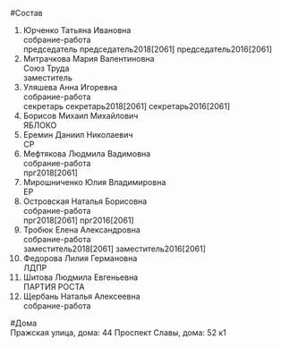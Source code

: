 #Состав  
1. Юрченко Татьяна Ивановна  
    собрание-работа  
    председатель председатель2018[2061] председатель2016[2061]  
2. Митрачкова Мария Валентиновна  
    Союз Труда  
    заместитель  
3. Уляшева Анна Игоревна  
    собрание-работа  
    секретарь секретарь2018[2061] секретарь2016[2061]  
4. Борисов Михаил Михайлович  
    ЯБЛОКО  
5. Еремин Даниил Николаевич  
    СР  
6. Мефтякова Людмила Вадимовна  
    собрание-работа  
    прг2018[2061]  
7. Мирошниченко Юлия Владимировна  
    ЕР  
8. Островская Наталья Борисовна  
    собрание-работа  
    прг2018[2061] прг2016[2061]  
9. Тробюк Елена Александровна  
    собрание-работа  
    заместитель2018[2061] заместитель2016[2061]  
10. Федорова Лилия Германовна  
    ЛДПР  
11. Шитова Людмила Евгеньевна  
    ПАРТИЯ РОСТА  
12. Щербань Наталья Алексеевна  
    собрание-работа  
  
#Дома  
Пражская улица, дома: 44 Проспект Славы, дома: 52 к1  
  
